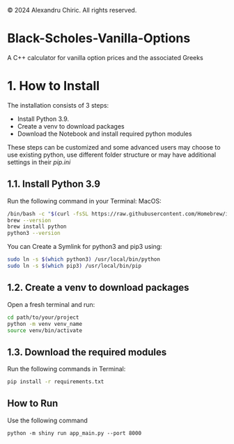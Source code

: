 © 2024 Alexandru Chiric. All rights reserved.

# Black-Scholes-Vanilla-Options
 A C++ calculator for vanilla option prices and the associated Greeks

# 1. How to Install
The installation consists of 3 steps:
* Install Python 3.9.
* Create a venv to download packages
* Download the Notebook and install required python modules

These steps can be customized and some advanced users may choose to use existing python, use different folder structure or may have additional settings in their _pip.ini_

## 1.1. Install Python 3.9
Run the following command in your Terminal:
MacOS:

```bash
/bin/bash -c "$(curl -fsSL https://raw.githubusercontent.com/Homebrew/install/HEAD/install.sh)"
brew --version
brew install python
python3 --version
```

You can Create a Symlink for python3 and pip3 using:
```bash
sudo ln -s $(which python3) /usr/local/bin/python
sudo ln -s $(which pip3) /usr/local/bin/pip
```

## 1.2. Create a venv to download packages
Open a fresh terminal and run:
```bash
cd path/to/your/project
python -m venv venv_name
source venv/bin/activate
```

## 1.3. Download the required modules
Run the following commands in Terminal:
```bash
pip install -r requirements.txt
```

## How to Run 
Use the following command
```
python -m shiny run app_main.py --port 8000
```


